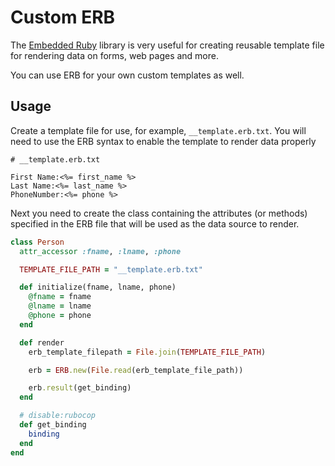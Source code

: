 # Custom ERB
The [Embedded Ruby](https://rubyapi.org/o/erb) library is very useful for creating reusable template file for rendering data on forms, web pages and more. 

You can use ERB for your own custom templates as well.

## Usage
Create a template file for use, for example, `__template.erb.txt`. You will need to use the ERB syntax to enable the template to render data properly

```plaintext
# __template.erb.txt

First Name:<%= first_name %>
Last Name:<%= last_name %>
PhoneNumber:<%= phone %>
```

Next you need to create the class containing the attributes (or methods) specified in the ERB file that will be used as the data source to render.

```ruby
class Person
  attr_accessor :fname, :lname, :phone

  TEMPLATE_FILE_PATH = "__template.erb.txt"

  def initialize(fname, lname, phone)
    @fname = fname
    @lname = lname
    @phone = phone
  end

  def render
    erb_template_filepath = File.join(TEMPLATE_FILE_PATH)

    erb = ERB.new(File.read(erb_template_file_path))

    erb.result(get_binding)
  end

  # disable:rubocop
  def get_binding
    binding
  end
end
```

